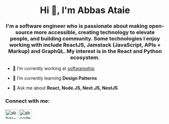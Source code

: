 <h1 align="center">Hi 👋, I'm Abbas Ataie</h1>
<h3 align="center">I'm a software engineer who is passionate about making open-source more accessible, creating technology to elevate people, and building community. Some technologies I enjoy working with include ReactJS, Jamstack (JavaScript, APIs + Markup) and GraphQL. My interest is in the React and Python ecosystem.</h3>


- 🔭 I’m currently working at [softwareship](softwareship.io)

- 🌱 I’m currently learning **Design Patterns**

- 💬 Ask me about **React, Node.JS, Next.JS, NestJS**

<h3 align="left">Connect with me:</h3>
<p align="left">
<a href="https://linkedin.com/in/abbas-ataie-72a4431b9" target="blank"><img align="center" src="https://raw.githubusercontent.com/rahuldkjain/github-profile-readme-generator/master/src/images/icons/Social/linked-in-alt.svg" alt="abbas-ataie-72a4431b9" height="30" width="40" /></a>
<a href="https://www.youtube.com/c/abcode" target="blank"><img align="center" src="https://raw.githubusercontent.com/rahuldkjain/github-profile-readme-generator/master/src/images/icons/Social/youtube.svg" alt="abcode" height="30" width="40" /></a>
</p>
